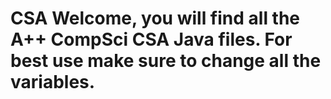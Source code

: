# CSA Welcome, you will find all the A++ CompSci CSA Java files. For best use make sure to change all the variables.
